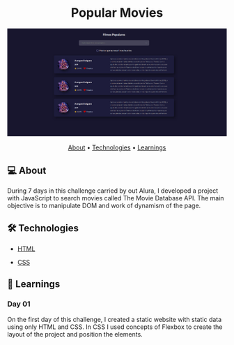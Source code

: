 
<h1 align="center">Popular Movies</h1>

![](./assets/Cover.jpg#vitrinedev)

<p align="center">
 <a href="#-about">About</a> •
 <a href="#-technologies">Technologies</a> • 
 <a href="#-learnings">Learnings</a>
</p>

## 💻 About

During 7 days in this challenge carried by out Alura, I developed a project with JavaScript to search movies called The Movie Database API.  The main objective is to manipulate DOM and work of dynamism of the page.

## 🛠 Technologies

* [HTML](https://developer.mozilla.org/pt-BR/docs/Web/HTML)

* [CSS](https://developer.mozilla.org/pt-BR/docs/Web/CSS)
## 🚀 Learnings 


### Day 01

On the first day of this challenge, I created a static website with static data using only HTML and CSS. In CSS I used concepts of Flexbox to create the layout of the project and position the elements.

